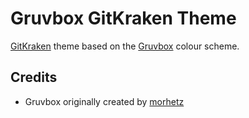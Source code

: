 # Gruvbox GitKraken Theme

[GitKraken](https://www.gitkraken.com/) theme based on the [Gruvbox](https://github.com/gruvbox-community/gruvbox/) 
colour scheme.

## Credits

 - Gruvbox originally created by [morhetz](https://github.com/morhetz/gruvbox)
